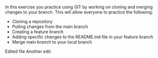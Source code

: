 In this exercise you practice using GIT by working on cloning and merging changes to your branch. This will allow everyone to practice the following:

- Cloning a repository
- Pulling changes from the main branch
- Creating a feature branch
- Adding specific changes to the README.md file in your feature branch
- Merge main branch to your local branch


Edited file
Another edit.



